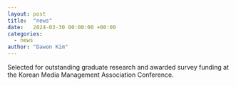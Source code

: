 ```yaml
---
layout: post
title:  "news"
date:   2024-03-30 00:00:00 +00:00
categories:
  - news
author: "Dawon Kim"
---
```

Selected for outstanding graduate research and awarded survey funding at the Korean Media Management Association Conference.